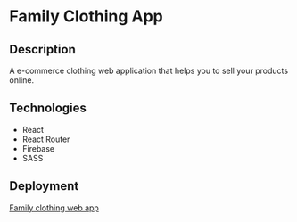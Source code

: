 # Family Clothing App
## Description
A e-commerce clothing web application that helps you to sell your products online.

## Technologies
* React
* React Router
* Firebase
* SASS

## Deployment
[Family clothing web app](https://family-clothing.netlify.app/)
